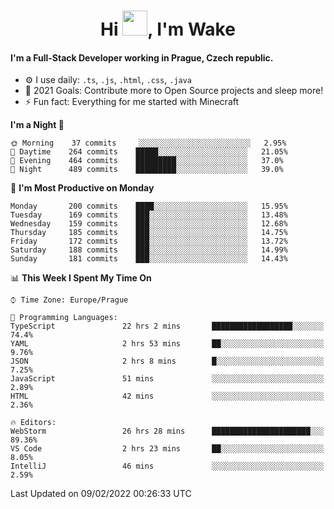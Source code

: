 <h1 align="center">Hi <img src="https://raw.githubusercontent.com/MrWakeCZ/MrWakeCZ/master/Hi.gif" width="40px" />, I'm Wake</h1>

#### I'm a Full-Stack Developer working in Prague, Czech republic.
- ⚙️ I use daily: `.ts`, `.js`, `.html`, `.css`, `.java`
- 🥅 2021 Goals: Contribute more to Open Source projects and sleep more!
- ⚡ Fun fact: Everything for me started with Minecraft

<!--START_SECTION:waka-->
**I'm a Night 🦉** 

```text
🌞 Morning    37 commits     ░░░░░░░░░░░░░░░░░░░░░░░░░   2.95% 
🌆 Daytime    264 commits    █████░░░░░░░░░░░░░░░░░░░░   21.05% 
🌃 Evening    464 commits    █████████░░░░░░░░░░░░░░░░   37.0% 
🌙 Night      489 commits    █████████░░░░░░░░░░░░░░░░   39.0%

```
📅 **I'm Most Productive on Monday** 

```text
Monday       200 commits    ████░░░░░░░░░░░░░░░░░░░░░   15.95% 
Tuesday      169 commits    ███░░░░░░░░░░░░░░░░░░░░░░   13.48% 
Wednesday    159 commits    ███░░░░░░░░░░░░░░░░░░░░░░   12.68% 
Thursday     185 commits    ███░░░░░░░░░░░░░░░░░░░░░░   14.75% 
Friday       172 commits    ███░░░░░░░░░░░░░░░░░░░░░░   13.72% 
Saturday     188 commits    ███░░░░░░░░░░░░░░░░░░░░░░   14.99% 
Sunday       181 commits    ███░░░░░░░░░░░░░░░░░░░░░░   14.43%

```


📊 **This Week I Spent My Time On** 

```text
⌚︎ Time Zone: Europe/Prague

💬 Programming Languages: 
TypeScript               22 hrs 2 mins       ██████████████████░░░░░░░   74.4% 
YAML                     2 hrs 53 mins       ██░░░░░░░░░░░░░░░░░░░░░░░   9.76% 
JSON                     2 hrs 8 mins        █░░░░░░░░░░░░░░░░░░░░░░░░   7.25% 
JavaScript               51 mins             ░░░░░░░░░░░░░░░░░░░░░░░░░   2.89% 
HTML                     42 mins             ░░░░░░░░░░░░░░░░░░░░░░░░░   2.36%

🔥 Editors: 
WebStorm                 26 hrs 28 mins      ██████████████████████░░░   89.36% 
VS Code                  2 hrs 23 mins       ██░░░░░░░░░░░░░░░░░░░░░░░   8.05% 
IntelliJ                 46 mins             ░░░░░░░░░░░░░░░░░░░░░░░░░   2.59%

```


 Last Updated on 09/02/2022 00:26:33 UTC
<!--END_SECTION:waka-->
